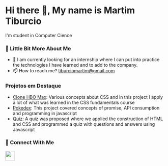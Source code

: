 # Hi there 👋, My name is Martim Tiburcio

I'm student in Computer Cience

### 💫 Little Bit More About Me

- 🌱 I am currently looking for an internship where I can put into practice the technologies I have learned and to add to the company.
- 📫 How to reach me? tiburciomartim@gmail.com

### Projetos em Destaque
- [Clone HBO Max](https://github.com/tiburcioMartim/academic-finalProject-hbomax): Various concepts about CSS and in this project I apply a lot of what was learned in the CSS fundamentals course
- [Pokedex](https://github.com/tiburcioMartim/academic-DIO-Pokedex-Training-JavaScript-Developer): This project covered concepts of promise, API consumption and programming in javascript
- [Quiz](https://github.com/tiburcioMartim/academico-NLW-Expert-trilha-de-HTML-CSS-e-Javascript-da-Rocketset.): A quiz was proposed where we applied the construction of HTML and CSS and programmed a quiz with questions and answers using Javascript

### 👥 Connect With Me

<a href="https://www.linkedin.com/in/tiburciomartim/" target="_blank"><img src="https://img.shields.io/badge/linkedin-%230077B5.svg?style=for-the-badge&logo=linkedin&logoColor=white" style="margin-bottom: 4px;" height="30px" target="_blank"></a>

